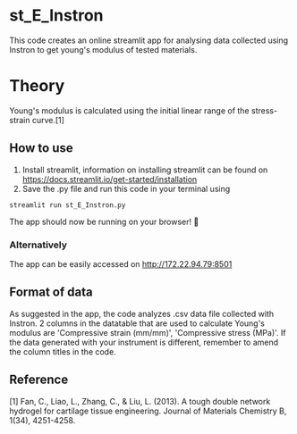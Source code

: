# st_E_Instron
This code creates an online streamlit app for analysing data collected using Instron to get young's modulus of tested materials. 

# Theory
Young's modulus is calculated using the initial linear range of the stress-strain curve.[1]

## How to use
1. Install streamlit, information on installing streamlit can be found on https://docs.streamlit.io/get-started/installation
2. Save the .py file and run this code in your terminal using
```
streamlit run st_E_Instron.py
```
The app should now be running on your browser! :beers:

### Alternatively
The app can be easily accessed on http://172.22.94.79:8501

## Format of data
As suggested in the app, the code analyzes .csv data file collected with Instron. 2 columns in the datatable that are used to calculate Young's modulus are 'Compressive strain (mm/mm)', 'Compressive stress (MPa)'. If the data generated with your instrument is different, remember to amend the column titles in the code.

## Reference
[1] Fan, C., Liao, L., Zhang, C., & Liu, L. (2013). A tough double network hydrogel for cartilage tissue engineering. Journal of Materials Chemistry B, 1(34), 4251-4258.
